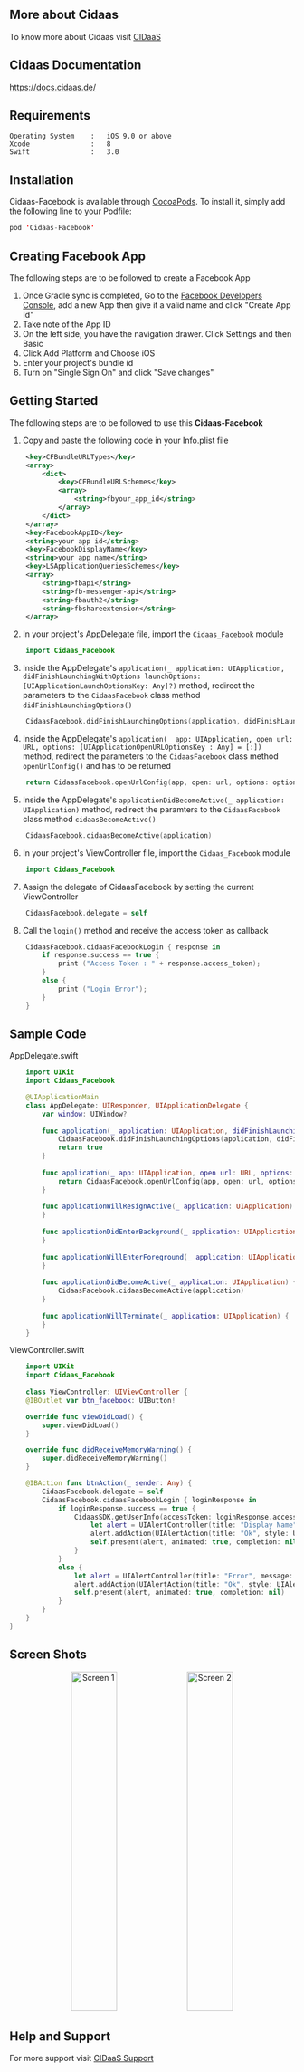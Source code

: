 ## More about Cidaas

To know more about Cidaas visit [CIDaaS](https://www.cidaas.com)

## Cidaas Documentation 

https://docs.cidaas.de/

## Requirements

    Operating System    :   iOS 9.0 or above
    Xcode               :   8
    Swift               :   3.0

## Installation

Cidaas-Facebook is available through [CocoaPods](https://cocoapods.org/pods/Cidaas-Facebook). To install
it, simply add the following line to your Podfile:

```swift
pod 'Cidaas-Facebook'
```

## Creating Facebook App

The following steps are to be followed to create a Facebook App
1. Once Gradle sync is completed, Go to the [Facebook Developers Console](https://developers.facebook.com/), add a new App then give it a valid name and click "Create App Id"
2. Take note of the App ID
3. On the left side, you have the navigation drawer. Click Settings and then Basic
4. Click Add Platform and Choose iOS
5. Enter your project's bundle id
6. Turn on "Single Sign On" and click "Save changes"

## Getting Started 

The following steps are to be followed to use this <b>Cidaas-Facebook</b>

1. Copy and paste the following code in your Info.plist file

```xml
    <key>CFBundleURLTypes</key>
    <array>
        <dict>
            <key>CFBundleURLSchemes</key>
            <array>
                <string>fbyour_app_id</string>
            </array>
        </dict>
    </array>
    <key>FacebookAppID</key>
    <string>your app id</string>
    <key>FacebookDisplayName</key>
    <string>your app name</string>
    <key>LSApplicationQueriesSchemes</key>
    <array>
        <string>fbapi</string>
        <string>fb-messenger-api</string>
        <string>fbauth2</string>
        <string>fbshareextension</string>
    </array>
```

2. In your project's AppDelegate file, import the `Cidaas_Facebook` module

```swift
    import Cidaas_Facebook
```

3. Inside the AppDelegate's `application(_ application: UIApplication, didFinishLaunchingWithOptions launchOptions: [UIApplicationLaunchOptionsKey: Any]?)` method, redirect the parameters to the `CidaasFacebook` class method `didFinishLaunchingOptions()`

```swift
    CidaasFacebook.didFinishLaunchingOptions(application, didFinishLaunchingWithOptions: launchOptions)
```

4. Inside the AppDelegate's `application(_ app: UIApplication, open url: URL, options: [UIApplicationOpenURLOptionsKey : Any] = [:])` method, redirect the parameters to the `CidaasFacebook` class method `openUrlConfig()` and has to be returned 

```swift
    return CidaasFacebook.openUrlConfig(app, open: url, options: options)
```

5. Inside the AppDelegate's `applicationDidBecomeActive(_ application: UIApplication)` method, redirect the paramters to the `CidaasFacebook` class method `cidaasBecomeActive()`

```swift
    CidaasFacebook.cidaasBecomeActive(application)
```

6. In your project's ViewController file, import the `Cidaas_Facebook` module

```swift
    import Cidaas_Facebook
```

7. Assign the delegate of CidaasFacebook by setting the current ViewController

```swift
    CidaasFacebook.delegate = self
```

8. Call the `login()` method and receive the access token as callback

```swift 
    CidaasFacebook.cidaasFacebookLogin { response in
        if response.success == true {
            print ("Access Token : " + response.access_token);
        }
        else {
            print ("Login Error");
        }
    }
```

## Sample Code

AppDelegate.swift

```swift
    import UIKit
    import Cidaas_Facebook

    @UIApplicationMain
    class AppDelegate: UIResponder, UIApplicationDelegate {
        var window: UIWindow?
        
        func application(_ application: UIApplication, didFinishLaunchingWithOptions launchOptions:     [UIApplicationLaunchOptionsKey: Any]?) -> Bool {
            CidaasFacebook.didFinishLaunchingOptions(application, didFinishLaunchingWithOptions: launchOptions)
            return true
        }
        
        func application(_ app: UIApplication, open url: URL, options: [UIApplicationOpenURLOptionsKey : Any] = [:]) -> Bool {
            return CidaasFacebook.openUrlConfig(app, open: url, options: options)
        }
        
        func applicationWillResignActive(_ application: UIApplication) {   
        }
        
        func applicationDidEnterBackground(_ application: UIApplication) {    
        }
        
        func applicationWillEnterForeground(_ application: UIApplication) {
        }
        
        func applicationDidBecomeActive(_ application: UIApplication) {   
            CidaasFacebook.cidaasBecomeActive(application)
        }
        
        func applicationWillTerminate(_ application: UIApplication) {
        }
    }
```

ViewController.swift

```swift
    import UIKit
    import Cidaas_Facebook
    
    class ViewController: UIViewController {
    @IBOutlet var btn_facebook: UIButton!

    override func viewDidLoad() {
        super.viewDidLoad()
    }

    override func didReceiveMemoryWarning() {
        super.didReceiveMemoryWarning()   
    }

    @IBAction func btnAction(_ sender: Any) {
        CidaasFacebook.delegate = self
        CidaasFacebook.cidaasFacebookLogin { loginResponse in
            if loginResponse.success == true {
                CidaasSDK.getUserInfo(accessToken: loginResponse.accessToken!) { token_response in
                    let alert = UIAlertController(title: "Display Name", message: token_response.displayName, preferredStyle: UIAlertControllerStyle.alert)
                    alert.addAction(UIAlertAction(title: "Ok", style: UIAlertActionStyle.default))
                    self.present(alert, animated: true, completion: nil)
                }
            }
            else {
                let alert = UIAlertController(title: "Error", message: loginResponse.errorMessage, preferredStyle: UIAlertControllerStyle.alert)
                alert.addAction(UIAlertAction(title: "Ok", style: UIAlertActionStyle.default))
                self.present(alert, animated: true, completion: nil)
            }
        }
    }
}


```

## Screen Shots

<p align="center">

<img src = "https://user-images.githubusercontent.com/26590601/27226814-5cbfda96-52be-11e7-98ae-996a97d87539.PNG" alt="Screen 1" style="width:40%" height="600">

<img src = "https://user-images.githubusercontent.com/26590601/27728490-d92e4086-5d9f-11e7-9fe5-f6f81677c333.png" alt="Screen 2" style="width:40%" height="600">

</p>

## Help and Support

For more support visit [CIDaaS Support](http://support.cidaas.com/en/support/home)
